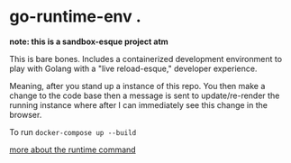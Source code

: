 
# go-runtime-env .
__note: this is a sandbox-esque project atm__

This is bare bones. Includes a containerized development environment to play with Golang with a "live reload-esque," developer experience.

Meaning, after you stand up a instance of this repo. You then make a change to the code base then a message is sent to update/re-render the running instance where after I can immediately see this change in the browser.

To run `docker-compose up --build`

[more about the runtime command](https://docs.docker.com/compose/reference/build/)
